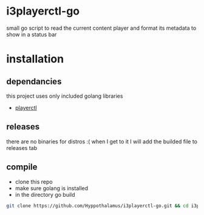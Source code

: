 # i3playerctl-go

small go script to read the current content player and format its metadata to show in a status bar

# installation

## dependancies

this project uses only included golang libraries

* [playerctl](https://github.com/altdesktop/playerctl)

## releases

there are no binaries for distros :(
when I get to it I will add the builded file to releases tab

## compile

 - clone this repo
 - make sure golang is installed
 - in the directory go build

 ```bash
 git clone https://github.com/Hyppothalamus/i3playerctl-go.git && cd i3playerctl-go && go build
 ```
